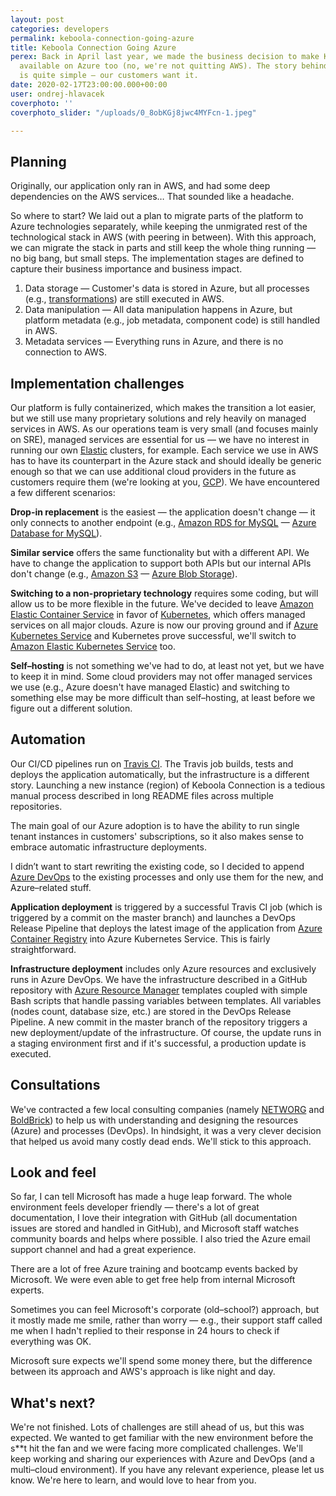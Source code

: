 ```yaml
---
layout: post
categories: developers
permalink: keboola-connection-going-azure
title: Keboola Connection Going Azure
perex: Back in April last year, we made the business decision to make Keboola Connection
  available on Azure too (no, we're not quitting AWS). The story behind the decision
  is quite simple — our customers want it.
date: 2020-02-17T23:00:00.000+00:00
user: ondrej-hlavacek
coverphoto: ''
coverphoto_slider: "/uploads/0_8obKGj8jwc4MYFcn-1.jpeg"

---
```

## Planning

Originally, our application only ran in AWS, and had some deep dependencies on the AWS services… That sounded like a headache.

So where to start? We laid out a plan to migrate parts of the platform to Azure technologies separately, while keeping the unmigrated rest of the technological stack in AWS (with peering in between). With this approach, we can migrate the stack in parts and still keep the whole thing running — no big bang, but small steps. The implementation stages are defined to capture their business importance and business impact.

1. Data storage — Customer's data is stored in Azure, but all processes (e.g., [transformations](https://help.keboola.com/transformations/)) are still executed in AWS.
2. Data manipulation — All data manipulation happens in Azure, but platform metadata (e.g., job metadata, component code) is still handled in AWS.
3. Metadata services — Everything runs in Azure, and there is no connection to AWS.

## Implementation challenges

Our platform is fully containerized, which makes the transition a lot easier, but we still use many proprietary solutions and rely heavily on managed services in AWS. As our operations team is very small (and focuses mainly on SRE), managed services are essential for us — we have no interest in running our own [Elastic](https://www.elastic.co/) clusters, for example. Each service we use in AWS has to have its counterpart in the Azure stack and should ideally be generic enough so that we can use additional cloud providers in the future as customers require them (we're looking at you, [GCP](https://cloud.google.com/gcp/)). We have encountered a few different scenarios:

**Drop-in replacement** is the easiest — the application doesn't change — it only connects to another endpoint (e.g., [Amazon RDS for MySQL](https://aws.amazon.com/rds/mysql/) — [Azure Database for MySQL](https://docs.microsoft.com/en-us/azure/mysql/)).

**Similar service** offers the same functionality but with a different API. We have to change the application to support both APIs but our internal APIs don't change (e.g., [Amazon S3](https://aws.amazon.com/s3/) — [Azure Blob Storage](https://azure.microsoft.com/en-us/services/storage/blobs/)).

**Switching to a non-proprietary technology** requires some coding, but will allow us to be more flexible in the future. We've decided to leave [Amazon Elastic Container Service](https://aws.amazon.com/ecs/) in favor of [Kubernetes](https://kubernetes.io/), which offers managed services on all major clouds. Azure is now our proving ground and if [Azure Kubernetes Service](https://azure.microsoft.com/en-us/services/kubernetes-service/) and Kubernetes prove successful, we'll switch to [Amazon Elastic Kubernetes Service](https://aws.amazon.com/eks/) too.

**Self–hosting** is not something we've had to do, at least not yet, but we have to keep it in mind. Some cloud providers may not offer managed services we use (e.g., Azure doesn't have managed Elastic) and switching to something else may be more difficult than self–hosting, at least before we figure out a different solution.

## Automation

Our CI/CD pipelines run on [Travis CI](https://travis-ci.com/). The Travis job builds, tests and deploys the application automatically, but the infrastructure is a different story. Launching a new instance (region) of Keboola Connection is a tedious manual process described in long README files across multiple repositories.

The main goal of our Azure adoption is to have the ability to run single tenant instances in customers' subscriptions, so it also makes sense to embrace automatic infrastructure deployments.

I didn’t want to start rewriting the existing code, so I decided to append [Azure DevOps](https://azure.microsoft.com/en-us/services/devops/) to the existing processes and only use them for the new, and Azure–related stuff.

**Application deployment** is triggered by a successful Travis CI job (which is triggered by a commit on the master branch) and launches a DevOps Release Pipeline that deploys the latest image of the application from [Azure Container Registry](https://azure.microsoft.com/en-us/services/container-registry/) into Azure Kubernetes Service. This is fairly straightforward.

**Infrastructure deployment** includes only Azure resources and exclusively runs in Azure DevOps. We have the infrastructure described in a GitHub repository with [Azure Resource Manager](https://azure.microsoft.com/en-us/resources/templates/) templates coupled with simple Bash scripts that handle passing variables between templates. All variables (nodes count, database size, etc.) are stored in the DevOps Release Pipeline. A new commit in the master branch of the repository triggers a new deployment/update of the infrastructure. Of course, the update runs in a staging environment first and if it's successful, a production update is executed.

## Consultations

We've contracted a few local consulting companies (namely [NETWORG](https://networg.com/) and [BoldBrick](https://www.boldbrick.cz/)) to help us with understanding and designing the resources (Azure) and processes (DevOps). In hindsight, it was a very clever decision that helped us avoid many costly dead ends. We'll stick to this approach.

## Look and feel

So far, I can tell Microsoft has made a huge leap forward. The whole environment feels developer friendly — there's a lot of great documentation, I love their integration with GitHub (all documentation issues are stored and handled in GitHub), and Microsoft staff watches community boards and helps where possible. I also tried the Azure email support channel and had a great experience.

There are a lot of free Azure training and bootcamp events backed by Microsoft. We were even able to get free help from internal Microsoft experts.

Sometimes you can feel Microsoft's corporate (old–school?) approach, but it mostly made me smile, rather than worry — e.g., their support staff called me when I hadn't replied to their response in 24 hours to check if everything was OK.

Microsoft sure expects we'll spend some money there, but the difference between its approach and AWS's approach is like night and day.

## What's next?

We're not finished. Lots of challenges are still ahead of us, but this was expected. We wanted to get familiar with the new environment before the s**t hit the fan and we were facing more complicated challenges. We'll keep working and sharing our experiences with Azure and DevOps (and a multi–cloud environment). If you have any relevant experience, please let us know. We're here to learn, and would love to hear from you.